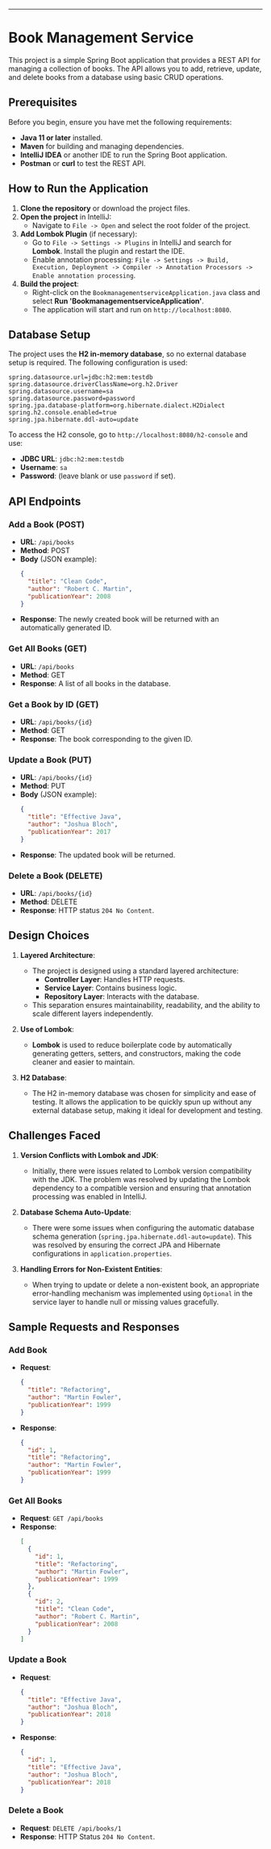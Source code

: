 
---

# Book Management Service

This project is a simple Spring Boot application that provides a REST API for managing a collection of books. The API allows you to add, retrieve, update, and delete books from a database using basic CRUD operations.

## Prerequisites

Before you begin, ensure you have met the following requirements:
- **Java 11 or later** installed.
- **Maven** for building and managing dependencies.
- **IntelliJ IDEA** or another IDE to run the Spring Boot application.
- **Postman** or **curl** to test the REST API.

## How to Run the Application

1. **Clone the repository** or download the project files.
2. **Open the project** in IntelliJ:
    - Navigate to `File -> Open` and select the root folder of the project.
3. **Add Lombok Plugin** (if necessary):
    - Go to `File -> Settings -> Plugins` in IntelliJ and search for **Lombok**. Install the plugin and restart the IDE.
    - Enable annotation processing: `File -> Settings -> Build, Execution, Deployment -> Compiler -> Annotation Processors -> Enable annotation processing`.
4. **Build the project**:
    - Right-click on the `BookmanagementserviceApplication.java` class and select **Run 'BookmanagementserviceApplication'**.
    - The application will start and run on `http://localhost:8080`.

## Database Setup

The project uses the **H2 in-memory database**, so no external database setup is required. The following configuration is used:

```properties
spring.datasource.url=jdbc:h2:mem:testdb
spring.datasource.driverClassName=org.h2.Driver
spring.datasource.username=sa
spring.datasource.password=password
spring.jpa.database-platform=org.hibernate.dialect.H2Dialect
spring.h2.console.enabled=true
spring.jpa.hibernate.ddl-auto=update
```

To access the H2 console, go to `http://localhost:8080/h2-console` and use:
- **JDBC URL**: `jdbc:h2:mem:testdb`
- **Username**: `sa`
- **Password**: (leave blank or use `password` if set).

## API Endpoints

### Add a Book (POST)
- **URL**: `/api/books`
- **Method**: POST
- **Body** (JSON example):
  ```json
  {
    "title": "Clean Code",
    "author": "Robert C. Martin",
    "publicationYear": 2008
  }
  ```
- **Response**: The newly created book will be returned with an automatically generated ID.

### Get All Books (GET)
- **URL**: `/api/books`
- **Method**: GET
- **Response**: A list of all books in the database.

### Get a Book by ID (GET)
- **URL**: `/api/books/{id}`
- **Method**: GET
- **Response**: The book corresponding to the given ID.

### Update a Book (PUT)
- **URL**: `/api/books/{id}`
- **Method**: PUT
- **Body** (JSON example):
  ```json
  {
    "title": "Effective Java",
    "author": "Joshua Bloch",
    "publicationYear": 2017
  }
  ```
- **Response**: The updated book will be returned.

### Delete a Book (DELETE)
- **URL**: `/api/books/{id}`
- **Method**: DELETE
- **Response**: HTTP status `204 No Content`.

## Design Choices

1. **Layered Architecture**:
    - The project is designed using a standard layered architecture:
        - **Controller Layer**: Handles HTTP requests.
        - **Service Layer**: Contains business logic.
        - **Repository Layer**: Interacts with the database.
    - This separation ensures maintainability, readability, and the ability to scale different layers independently.

2. **Use of Lombok**:
    - **Lombok** is used to reduce boilerplate code by automatically generating getters, setters, and constructors, making the code cleaner and easier to maintain.

3. **H2 Database**:
    - The H2 in-memory database was chosen for simplicity and ease of testing. It allows the application to be quickly spun up without any external database setup, making it ideal for development and testing.

## Challenges Faced

1. **Version Conflicts with Lombok and JDK**:
    - Initially, there were issues related to Lombok version compatibility with the JDK. The problem was resolved by updating the Lombok dependency to a compatible version and ensuring that annotation processing was enabled in IntelliJ.

2. **Database Schema Auto-Update**:
    - There were some issues when configuring the automatic database schema generation (`spring.jpa.hibernate.ddl-auto=update`). This was resolved by ensuring the correct JPA and Hibernate configurations in `application.properties`.

3. **Handling Errors for Non-Existent Entities**:
    - When trying to update or delete a non-existent book, an appropriate error-handling mechanism was implemented using `Optional` in the service layer to handle null or missing values gracefully.

## Sample Requests and Responses

### Add Book
- **Request**:
  ```json
  {
    "title": "Refactoring",
    "author": "Martin Fowler",
    "publicationYear": 1999
  }
  ```
- **Response**:
  ```json
  {
    "id": 1,
    "title": "Refactoring",
    "author": "Martin Fowler",
    "publicationYear": 1999
  }
  ```

### Get All Books
- **Request**: `GET /api/books`
- **Response**:
  ```json
  [
    {
      "id": 1,
      "title": "Refactoring",
      "author": "Martin Fowler",
      "publicationYear": 1999
    },
    {
      "id": 2,
      "title": "Clean Code",
      "author": "Robert C. Martin",
      "publicationYear": 2008
    }
  ]
  ```

### Update a Book
- **Request**:
  ```json
  {
    "title": "Effective Java",
    "author": "Joshua Bloch",
    "publicationYear": 2018
  }
  ```
- **Response**:
  ```json
  {
    "id": 1,
    "title": "Effective Java",
    "author": "Joshua Bloch",
    "publicationYear": 2018
  }
  ```

### Delete a Book
- **Request**: `DELETE /api/books/1`
- **Response**: HTTP Status `204 No Content`.

